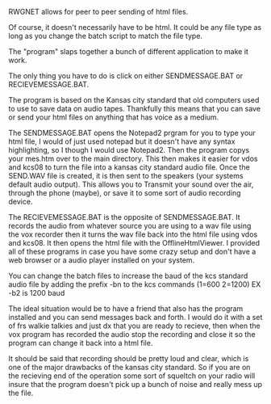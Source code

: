 RWGNET allows for peer to peer sending of html files.

Of course, it doesn't necessarily have to be html. It could be any file type as long as you change the batch script to match the file type.

The "program" slaps together a bunch of different application to make it work.

The only thing you have to do is click on either SENDMESSAGE.BAT or RECIEVEMESSAGE.BAT.

The program is based on the Kansas city standard that old computers used to use to save data on audio tapes. Thankfully this means that you can save or send your html files on anything that has voice as a medium.

The SENDMESSAGE.BAT opens the Notepad2 prgram for you to type your html file, I would of just used notepad but it doesn't have any syntax highlighting, so I though I would use Notepad2. Then the program copys your mes.htm over to the main directory. This then makes it easier for vdos and kcs08 to turn the file into a kansas city standard audio file. Once the SEND.WAV file is created, it is then sent to the speakers (your systems default audio output). This allows you to Transmit your sound over the air, through the phone (maybe), or save it to some sort of audio recording device.

The RECIEVEMESSAGE.BAT is the opposite of SENDMESSAGE.BAT. It records the audio from whatever source you are using to a wav file using the vox recorder then it turns the wav file back into the html file using vdos and kcs08. It then opens the html file with the OfflineHtmlViewer. I provided all of these programs in case you have some crazy setup and don't have a web browser or a audio player installed on your system.

You can change the batch files to increase the baud of the kcs standard audio file by adding the prefix -bn to the kcs commands (1=600 2=1200) EX -b2 is 1200 baud

The ideal situation would be to have a friend that also has the program installed and you can send messages back and forth. I would do it with a set of frs walkie talkies and just dx that you are ready to recieve, then when the vox program has recorded the audio stop the recording and close it so the program can change it back into a html file.

It should be said that recording should be pretty loud and clear, which is one of the major drawbacks of the kansas city standard. So if you are on the recieving end of the operation some sort of squeltch on your radio will insure that the program doesn't pick up a bunch of noise and really mess up the file.
